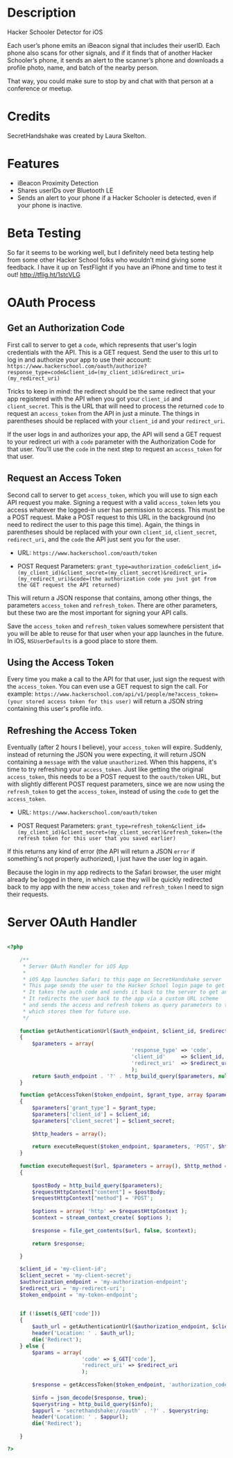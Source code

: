 Description
===========
Hacker Schooler Detector for iOS

Each user’s phone emits an iBeacon signal that includes their userID. Each phone also scans for other signals, and if it finds that of another Hacker Schooler’s phone, it sends an alert to the scanner’s phone and downloads a profile photo, name, and batch of the nearby person.

That way, you could make sure to stop by and chat with that person at a conference or meetup.

Credits
===========
SecretHandshake was created by Laura Skelton.

Features
===========
* iBeacon Proximity Detection
* Shares userIDs over Bluetooth LE
* Sends an alert to your phone if a Hacker Schooler is detected, even if your phone is inactive.

Beta Testing
===========
So far it seems to be working well, but I definitely need beta testing help from some other Hacker School folks who wouldn’t mind giving some feedback. I have it up on TestFlight if you have an iPhone and time to test it out! http://tflig.ht/1stcVLG

OAuth Process
===========
Get an Authorization Code
------
First call to server to get a `code`, which represents that user's login credentials with the API. This is a GET request. Send the user to this url to log in and authorize your app to use their account:
`https://www.hackerschool.com/oauth/authorize?response_type=code&client_id=(my_client_id)&redirect_uri=(my_redirect_uri)`

Tricks to keep in mind: the redirect should be the same redirect that your app registered with the API when you got your `client_id` and `client_secret`. This is the URL that will need to process the returned `code` to request an `access_token` from the API in just a minute. The things in parentheses should be replaced with your `client_id` and your `redirect_uri`.

If the user logs in and authorizes your app, the API will send a GET request to your redirect uri with a `code` parameter with the Authorization Code for that user. You'll use the `code` in the next step to request an `access_token` for that user.

Request an Access Token
------
Second call to server to get `access_token`, which you will use to sign each API request you make. Signing a request with a valid `access_token` lets you access whatever the logged-in user has permission to access. This must be a POST request. Make a POST request to this URL in the background (no need to redirect the user to this page this time). Again, the things in parentheses should be replaced with your own `client_id`, `client_secret`, `redirect_uri`, and the `code` the API just sent you for the user.

* URL: `https://www.hackerschool.com/oauth/token`

* POST Request Parameters: `grant_type=authorization_code&client_id=(my_client_id)&client_secret=(my_client_secret)&redirect_uri=(my_redirect_uri)&code=(the authorization code you just got from the GET request the API returned)`

This will return a JSON response that contains, among other things, the parameters `access_token` and `refresh_token`. There are other parameters, but these two are the most important for signing your API calls.

Save the `access_token` and `refresh_token` values somewhere persistent that you will be able to reuse for that user when your app launches in the future. In iOS, `NSUserDefaults` is a good place to store them.

Using the Access Token
------
Every time you make a call to the API for that user, just sign the request with the `access_token`. You can even use a GET request to sign the call. For example: `https://www.hackerschool.com/api/v1/people/me?access_token=(your stored access token for this user)` will return a JSON string containing this user's profile info.

Refreshing the Access Token
------
Eventually (after 2 hours I believe), your `access_token` will expire. Suddenly, instead of returning the JSON you were expecting, it will return JSON containing a `message` with the value `unauthorized`. When this happens, it's time to try refreshing your `access_token`. Just like getting the original `access_token`, this needs to be a POST request to the `oauth/token` URL, but with slightly different POST request parameters, since we are now using the `refresh_token` to get the `access_token`, instead of using the `code` to get the `access_token`.

* URL: `https://www.hackerschool.com/oauth/token`

* POST Request Parameters: `grant_type=refresh_token&client_id=(my_client_id)&client_secret=(my_client_secret)&refresh_token=(the refresh token for this user that you saved earlier)`

If this returns any kind of error (the API will return a JSON `error` if something's not properly authorized), I just have the user log in again.

Because the login in my app redirects to the Safari browser, the user might already be logged in there, in which case they will be quickly redirected back to my app with the new `access_token` and `refresh_token` I need to sign their requests.


Server OAuth Handler
===========

```php

<?php
    
    /**
     * Server OAuth Handler for iOS App
     *
     * iOS App launches Safari to this page on SecretHandshake server
     * This page sends the user to the Hacker School login page to get authorization code
     * It takes the auth code and sends it back to the server to get an access token
     * It redirects the user back to the app via a custom URL scheme
     * and sends the access and refresh tokens as query parameters to the app
     * which stores them for future use.
     */
     
    function getAuthenticationUrl($auth_endpoint, $client_id, $redirect_uri)
    {
        $parameters = array(
                                        'response_type' => 'code',
                                        'client_id'     => $client_id,
                                        'redirect_uri'  => $redirect_uri
                                        );
        return $auth_endpoint . '?' . http_build_query($parameters, null, '&');
    }

    function getAccessToken($token_endpoint, $grant_type, array $parameters, $client_id, $client_secret)
    {
        $parameters['grant_type'] = $grant_type;
        $parameters['client_id'] = $client_id;
        $parameters['client_secret'] = $client_secret;
        
        $http_headers = array();
        
        return executeRequest($token_endpoint, $parameters, 'POST', $http_headers, 0);
    }
    
    function executeRequest($url, $parameters = array(), $http_method = 'POST', array $http_headers = null, $form_content_type = 0)
    {
        
        $postBody = http_build_query($parameters);
        $requestHttpContext["content"] = $postBody;
        $requestHttpContext["method"] = 'POST';
        
        $options = array( 'http' => $requestHttpContext );
        $context = stream_context_create( $options );
        
        $response = file_get_contents($url, false, $context);
        
        return $response;
        
    }

    $client_id = 'my-client-id';
    $client_secret = 'my-client-secret';
    $authorization_endpoint = 'my-authorization-endpoint';
    $redirect_uri = 'my-redirect-uri';
    $token_endpoint = 'my-token-endpoint';

    
    if (!isset($_GET['code']))
    {
        $auth_url = getAuthenticationUrl($authorization_endpoint, $client_id, $redirect_uri);
        header('Location: ' . $auth_url);
        die('Redirect');
    } else {
        $params = array(
                        'code' => $_GET['code'],
                        'redirect_uri' => $redirect_uri
                        );
        
        $response = getAccessToken($token_endpoint, 'authorization_code', $params, $client_id, $client_secret);
        
        $info = json_decode($response, true);
        $querystring = http_build_query($info);
        $appurl = 'secrethandshake://oauth' . '?' . $querystring;
        header('Location: ' . $appurl);
        die('Redirect');
        
    }

?>

```